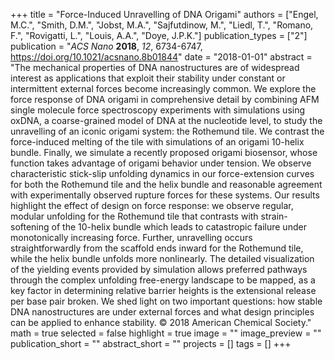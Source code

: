 +++
title = "Force-Induced Unravelling of DNA Origami"
authors = ["Engel, M.C.", "Smith, D.M.", "Jobst, M.A.", "Sajfutdinow, M.", "Liedl, T.", "Romano, F.", "Rovigatti, L.", "Louis, A.A.", "Doye, J.P.K."]
publication_types = ["2"]
publication = "*ACS Nano* **2018**, *12*, 6734-6747, https://doi.org/10.1021/acsnano.8b01844"
date = "2018-01-01"
abstract = "The mechanical properties of DNA nanostructures are of widespread interest as applications that exploit their stability under constant or intermittent external forces become increasingly common. We explore the force response of DNA origami in comprehensive detail by combining AFM single molecule force spectroscopy experiments with simulations using oxDNA, a coarse-grained model of DNA at the nucleotide level, to study the unravelling of an iconic origami system: the Rothemund tile. We contrast the force-induced melting of the tile with simulations of an origami 10-helix bundle. Finally, we simulate a recently proposed origami biosensor, whose function takes advantage of origami behavior under tension. We observe characteristic stick-slip unfolding dynamics in our force-extension curves for both the Rothemund tile and the helix bundle and reasonable agreement with experimentally observed rupture forces for these systems. Our results highlight the effect of design on force response: we observe regular, modular unfolding for the Rothemund tile that contrasts with strain-softening of the 10-helix bundle which leads to catastropic failure under monotonically increasing force. Further, unravelling occurs straightforwardly from the scaffold ends inward for the Rothemund tile, while the helix bundle unfolds more nonlinearly. The detailed visualization of the yielding events provided by simulation allows preferred pathways through the complex unfolding free-energy landscape to be mapped, as a key factor in determining relative barrier heights is the extensional release per base pair broken. We shed light on two important questions: how stable DNA nanostructures are under external forces and what design principles can be applied to enhance stability. © 2018 American Chemical Society."
math = true
selected = false
highlight = true
image = ""
image_preview = ""
publication_short = ""
abstract_short = ""
projects = []
tags = []
+++
